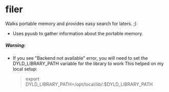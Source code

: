 # filer
Walks portable memory and provides easy search for laters. ;)

* Uses pyusb to gather information about the portable memory.

##### Warning:

* If you see "Backend not available" error, you will need to set the DYLD_LIBRARY_PATH variable for the library to work 
  This helped on my local setup:

  > export DYLD_LIBRARY_PATH=/opt/local/lib/:$DYLD_LIBRARY_PATH